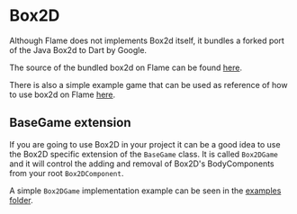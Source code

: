 # Box2D

Although Flame does not implements Box2d itself, it bundles a forked port of the Java Box2d to Dart by Google.

The source of the bundled box2d on Flame can be found [here](https://github.com/feroult/box2d.dart).

There is also a simple example game that can be used as reference of how to use box2d on Flame [here](https://github.com/feroult/haunt).

## BaseGame extension

If you are going to use Box2D in your project it can be a good idea to use the Box2D specific
extension of the `BaseGame` class. It is called `Box2DGame` and it will control the adding and
removal of Box2D's BodyComponents from your root `Box2DComponent`.

A simple `Box2DGame` implementation example can be seen in the [examples folder](./examples/box2d).


